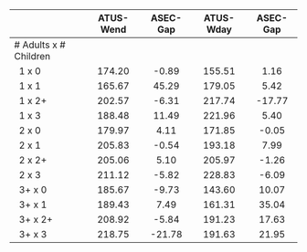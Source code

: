 
|                      |    ATUS-Wend |     ASEC-Gap |    ATUS-Wday |     ASEC-Gap |
| -------------------- | :----------: | :----------: | :----------: | :----------: |
| # Adults x # Children |              |              |              |              |
| &nbsp;&nbsp;1 x 0    |       174.20 |        -0.89 |       155.51 |         1.16 |
| &nbsp;&nbsp;1 x 1    |       165.67 |        45.29 |       179.05 |         5.42 |
| &nbsp;&nbsp;1 x 2+   |       202.57 |        -6.31 |       217.74 |       -17.77 |
| &nbsp;&nbsp;1 x 3    |       188.48 |        11.49 |       221.96 |         5.40 |
| &nbsp;&nbsp;2 x 0    |       179.97 |         4.11 |       171.85 |        -0.05 |
| &nbsp;&nbsp;2 x 1    |       205.83 |        -0.54 |       193.18 |         7.99 |
| &nbsp;&nbsp;2 x 2+   |       205.06 |         5.10 |       205.97 |        -1.26 |
| &nbsp;&nbsp;2 x 3    |       211.12 |        -5.82 |       228.83 |        -6.09 |
| &nbsp;&nbsp;3+ x 0   |       185.67 |        -9.73 |       143.60 |        10.07 |
| &nbsp;&nbsp;3+ x 1   |       189.43 |         7.49 |       161.31 |        35.04 |
| &nbsp;&nbsp;3+ x 2+  |       208.92 |        -5.84 |       191.23 |        17.63 |
| &nbsp;&nbsp;3+ x 3   |       218.75 |       -21.78 |       191.63 |        21.95 |

